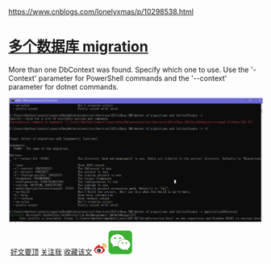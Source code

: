 https://www.cnblogs.com/lonelyxmas/p/10298538.html



#  			[多个数据库 migration](https://www.cnblogs.com/hanstar/p/8149729.html) 		



More than one  DbContext was found. Specify which one to use. Use the '-Context'  parameter for PowerShell commands and the '--context' parameter for  dotnet commands.

 

![img](assets/929232-20171230134204804-76558019.png)







​         [好文要顶](javascript:void(0);)             [关注我](javascript:void(0);)     [收藏该文](javascript:void(0);)     [![img](assets/icon_weibo_24.png)](javascript:void(0);)     [![img](assets/wechat.png)](javascript:void(0);) 